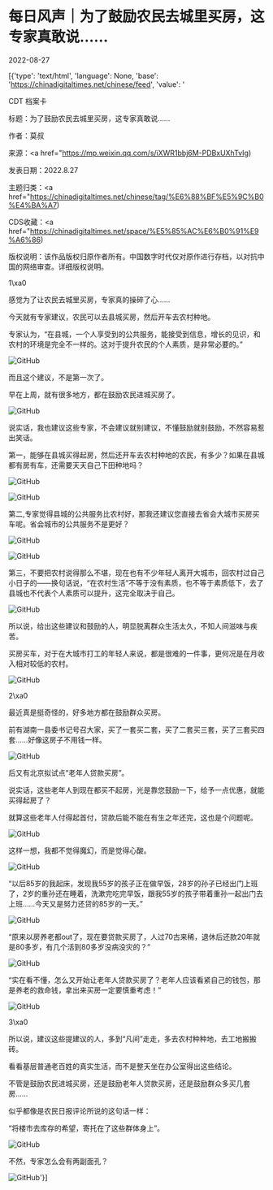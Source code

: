 # 每日风声｜为了鼓励农民去城里买房，这专家真敢说……

2022-08-27

[{'type': 'text/html', 'language': None, 'base': 'https://chinadigitaltimes.net/chinese/feed', 'value': '

CDT 档案卡

标题：为了鼓励农民去城里买房，这专家真敢说……

作者：莫叔

来源：<a href="https://mp.weixin.qq.com/s/iXWR1bbj6M-PDBxUXhTvIg)

发表日期：2022.8.27

主题归类：<a href="https://chinadigitaltimes.net/chinese/tag/%E6%88%BF%E5%9C%B0%E4%BA%A7)

CDS收藏：<a href="https://chinadigitaltimes.net/space/%E5%85%AC%E6%B0%91%E9%A6%86)

版权说明：该作品版权归原作者所有。中国数字时代仅对原作进行存档，以对抗中国的网络审查。详细版权说明。





1\xa0

感觉为了让农民去城里买房，专家真的操碎了心……

今天就有专家建议，农民可以去县城买房，然后开车去农村种地。

专家认为，“在县城，一个人享受到的公共服务，能接受到信息，增长的见识，和农村的环境是完全不一样的。这对于提升农民的个人素质，是非常必要的。”

![GitHub](https://chinadigitaltimes.net/chinese/files/2022/08/post-686232-630a38d9de68c.)

而且这个建议，不是第一次了。

早在上周，就有很多地方，都在鼓励农民进城买房了。

![GitHub](https://chinadigitaltimes.net/chinese/files/2022/08/post-686232-630a38dc74c32.)

说实话，我也建议这些专家，不会建议就别建议，不懂鼓励就别鼓励，不然容易惹出笑话。

第一，能够在县城买得起房，然后还开车去农村种地的农民，有多少？如果在县城都有房有车，还需要天天自己下田种地吗？

![GitHub](https://chinadigitaltimes.net/chinese/files/2022/08/post-686232-630a38de20ef9.)

![GitHub](https://chinadigitaltimes.net/chinese/files/2022/08/post-686232-630a38dfeddb8.)

第二,专家觉得县城的公共服务比农村好，那我还建议您直接去省会大城市买房买车呢。省会城市的公共服务不是更好？

![GitHub](https://chinadigitaltimes.net/chinese/files/2022/08/post-686232-630a38e142a41.)

![GitHub](https://chinadigitaltimes.net/chinese/files/2022/08/post-686232-630a38e28a40c.)

第三，不要把农村说得那么不堪，现在也有不少年轻人离开大城市，回农村过自己小日子的——换句话说，“在农村生活”不等于没有素质，也不等于素质低下，去了县城也不代表个人素质可以提升，这完全取决于自己。

![GitHub](https://chinadigitaltimes.net/chinese/files/2022/08/post-686232-630a38e3d2342.)

所以说，给出这些建议和鼓励的人，明显脱离群众生活太久，不知人间滋味与疾苦。

买房买车，对于在大城市打工的年轻人来说，都是很难的一件事，更何况是在月收入相对较低的农村。

![GitHub](https://chinadigitaltimes.net/chinese/files/2022/08/post-686232-630a38e5313ba.)

2\xa0

最近真是挺奇怪的，好多地方都在鼓励群众买房。

前有湖南一县委书记号召大家，买了一套买二套，买了二套买三套，买了三套买四套……好像这房子不用钱一样。

![GitHub](https://chinadigitaltimes.net/chinese/files/2022/08/post-686232-630a38e773c40.)

后又有北京拟试点“老年人贷款买房”。

说实话，这些老年人到现在都买不起房，光是靠您鼓励一下，给予一点优惠，就能买得起房了？

就算这些老年人付得起首付，贷款后能不能在有生之年还完，这也是个问题呢。

![GitHub](https://chinadigitaltimes.net/chinese/files/2022/08/post-686232-630a38ea109bf.)

这样一想，我都不觉得魔幻，而是觉得心酸。

![GitHub](https://chinadigitaltimes.net/chinese/files/2022/08/post-686232-630a38eba71f5.)

“以后85岁的我起床，发现我55岁的孩子正在做早饭，28岁的孙子已经出门上班了，2岁的重孙还在睡着，洗漱完吃完早饭，跟我55岁的孩子带着重孙一起出门去上班……今天又是努力还贷的85岁的一天。”

![GitHub](https://chinadigitaltimes.net/chinese/files/2022/08/post-686232-630a38ed4ec10.)

“原来以房养老都out了，现在要贷款买房了，人过70古来稀，退休后还款20年就是80多岁，有几个活到80多岁没病没灾的？”

![GitHub](https://chinadigitaltimes.net/chinese/files/2022/08/post-686232-630a38eec3a07.)

“实在看不懂，怎么又开始让老年人贷款买房了？老年人应该看紧自己的钱包，那是养老的救命钱，拿出来买房一定要慎重考虑！”

![GitHub](https://chinadigitaltimes.net/chinese/files/2022/08/post-686232-630a38f068495.)

3\xa0

所以说，建议这些提建议的人，多到“凡间”走走，多去农村种种地，去工地搬搬砖。

看看基层普通老百姓的真实生活，而不是整天坐在办公室得出这些结论。

不管是鼓励农民进城买房，还是鼓励老年人贷款买房，还是鼓励群众多买几套房……

似乎都像是农民日报评论所说的这句话一样：

“将楼市去库存的希望，寄托在了这些群体身上”。

![GitHub](https://chinadigitaltimes.net/chinese/files/2022/08/post-686232-630a38f2888c7.)

不然，专家怎么会有两副面孔？

![GitHub](https://chinadigitaltimes.net/chinese/files/2022/08/post-686232-630a38f45085d.)'}]